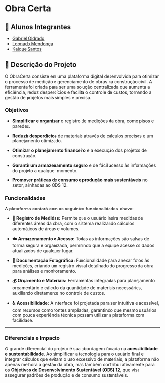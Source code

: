 # Obra Certa 

## 👥 Alunos Integrantes
* [Gabriel Oldrado](https://github.com/gaab-sec)
* [Leonado Mendonça](https://github.com/Leofront-end)
* [Kaique Santos](https://github.com/KaiqueH97)

## 📄 Descrição do Projeto

O ObraCerta consiste em uma plataforma digital desenvolvida para otimizar o processo de medição e gerenciamento de obras na construção civil. A ferramenta foi criada para ser uma solução centralizada que aumenta a eficiência, reduz desperdícios e facilita o controle de custos, tornando a gestão de projetos mais simples e precisa.


### Objetivos

* **Simplificar e organizar** o registro de medições da obra, como pisos e paredes.

* **Reduzir desperdícios** de materiais através de cálculos precisos e um planejamento otimizado.

* **Otimizar o planejamento financeiro** e a execução dos projetos de construção.

* **Garantir um armazenamento seguro** e de fácil acesso às informações do projeto a qualquer momento.

* **Promover práticas de consumo e produção mais sustentáveis** no setor, alinhadas ao ODS 12.

### Funcionalidades
A plataforma contará com as seguintes funcionalidades-chave:

* **📐 Registro de Medidas:** Permite que o usuário insira medidas de diferentes áreas da obra, com o sistema realizando cálculos automáticos de áreas e volumes.

* **☁️ Armazenamento e Acesso:** Todas as informações são salvas de forma segura e organizada, permitindo que a equipe acesse os dados atualizados de qualquer lugar.

* **📸 Documentação Fotográfica:** Funcionalidade para anexar fotos às medições, criando um registro visual detalhado do progresso da obra para análises e monitoramento.

* **💰 Orçamento e Materiais:** Ferramentas integradas para planejamento orçamentário e cálculo da quantidade de materiais necessários, auxiliando diretamente no controle de custos.

* **♿ Acessibilidade:** A interface foi projetada para ser intuitiva e acessível, com recursos como fontes ampliadas, garantindo que mesmo usuários com pouca experiência técnica possam utilizar a plataforma com facilidade.

---

### Diferenciais e Impacto

O grande diferencial do projeto é sua abordagem focada na **acessibilidade e sustentabilidade**. Ao simplificar a tecnologia para o usuário final e integrar cálculos que evitam o uso excessivo de materiais, a plataforma não apenas melhora a gestão da obra, mas também contribui ativamente para os **Objetivos de Desenvolvimento Sustentável (ODS) 12**, que visa assegurar padrões de produção e de consumo sustentáveis.
